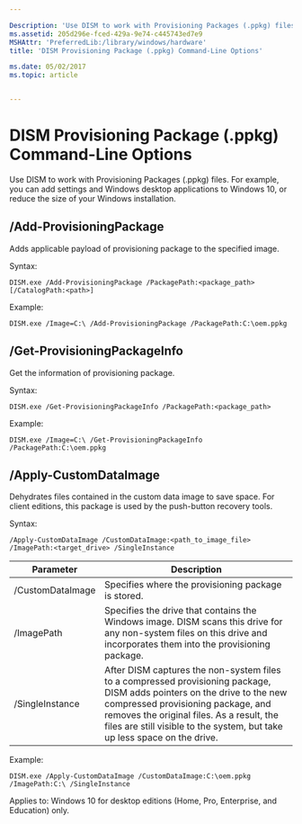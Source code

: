 ```yaml
---

Description: 'Use DISM to work with Provisioning Packages (.ppkg) files. For example, you can add settings and Windows desktop applications to Windows 10, or reduce the size of your Windows installation.'
ms.assetid: 205d296e-fced-429a-9e74-c445743ed7e9
MSHAttr: 'PreferredLib:/library/windows/hardware'
title: 'DISM Provisioning Package (.ppkg) Command-Line Options'

ms.date: 05/02/2017
ms.topic: article


---
```


# <span id="dism_provisioning_package_command-line_options"></span>DISM Provisioning Package (.ppkg) Command-Line Options


Use DISM to work with Provisioning Packages (.ppkg) files. For example, you can add settings and Windows desktop applications to Windows 10, or reduce the size of your Windows installation.

## <span id="_Add-ProvisioningPackage"></span><span id="_add-provisioningpackage"></span><span id="_ADD-PROVISIONINGPACKAGE"></span>**/Add-ProvisioningPackage**

Adds applicable payload of provisioning package to the specified image.

Syntax:

```
DISM.exe /Add-ProvisioningPackage /PackagePath:<package_path> [/CatalogPath:<path>]
```

Example:

```
DISM.exe /Image=C:\ /Add-ProvisioningPackage /PackagePath:C:\oem.ppkg
```

## <span id="_Get-ProvisioningPackageInfo"></span><span id="_get-provisioningpackageinfo"></span><span id="_GET-PROVISIONINGPACKAGEINFO"></span>**/Get-ProvisioningPackageInfo**

Get the information of provisioning package.

Syntax:

```
DISM.exe /Get-ProvisioningPackageInfo /PackagePath:<package_path>
```

Example:

```
DISM.exe /Image=C:\ /Get-ProvisioningPackageInfo /PackagePath:C:\oem.ppkg
```

## <span id="_Apply-CustomDataImage"></span><span id="_apply-customdataimage"></span><span id="_APPLY-CUSTOMDATAIMAGE"></span>**/Apply-CustomDataImage**

Dehydrates files contained in the custom data image to save space. For client editions, this package is used by the push-button recovery tools.

Syntax:

```
/Apply-CustomDataImage /CustomDataImage:<path_to_image_file> /ImagePath:<target_drive> /SingleInstance
```


|   Parameter     |   Description     |
|-----------------|-------------------|
|   /CustomDataImage | Specifies where the provisioning package is stored. |
| /ImagePath | Specifies the drive that contains the Windows image. DISM scans this drive for any non-system files on this drive and incorporates them into the provisioning package. |
| /SingleInstance | After DISM captures the non-system files to a compressed provisioning package, DISM adds pointers on the drive to the new compressed provisioning package, and removes the original files. As a result, the files are still visible to the system, but take up less space on the drive.|


Example:

```
DISM.exe /Apply-CustomDataImage /CustomDataImage:C:\oem.ppkg /ImagePath:C:\ /SingleInstance
```

Applies to: Windows 10 for desktop editions (Home, Pro, Enterprise, and Education) only.

 